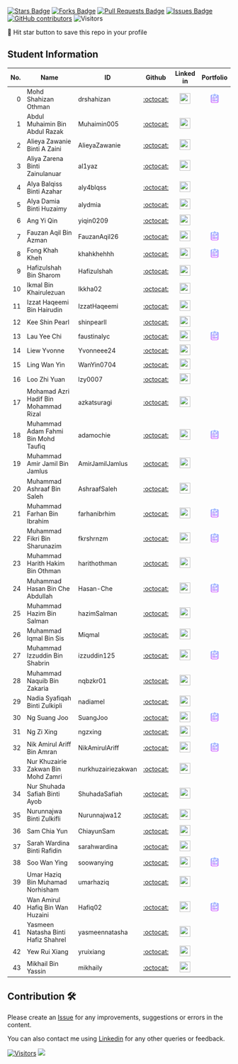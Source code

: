 <a href="https://github.com/drshahizan/HPDP/stargazers"><img src="https://img.shields.io/github/stars/drshahizan/HPDP" alt="Stars Badge"/></a>
<a href="https://github.com/drshahizan/HPDP/network/members"><img src="https://img.shields.io/github/forks/drshahizan/HPDP" alt="Forks Badge"/></a>
<a href="https://github.com/drshahizan/HPDP/pulls"><img src="https://img.shields.io/github/issues-pr/drshahizan/HPDP" alt="Pull Requests Badge"/></a>
<a href="https://github.com/drshahizan/HPDP"><img src="https://img.shields.io/github/issues/drshahizan/HPDP" alt="Issues Badge"/></a>
<a href="https://github.com/drshahizan/HPDP/graphs/contributors"><img alt="GitHub contributors" src="https://img.shields.io/github/contributors/drshahizan/HPDP?color=2b9348"></a>
![Visitors](https://api.visitorbadge.io/api/visitors?path=https%3A%2F%2Fgithub.com%2Fdrshahizan%2FHPDP&labelColor=%23d9e3f0&countColor=%23697689&style=flat)

🌟 Hit star button to save this repo in your profile

## Student Information

| No. | Name                                     | ID          | Github                         | Linked in | Portfolio |
|-----:|------------------------------------------|-------------|:--------------------------------:| :--------------------------------:|:--------------------------------:|
| 0   | Mohd Shahizan Othman          | drshahizan            | [:octocat:](https://github.com/drshahizan) | <a href="https://www.linkedin.com/in/drshahizan" ><img src="./images/linkedin.png" width="24px" height="24px" ></a> | <a href="./portfolio/"><img src="./images/portfolio.png" width="24px" height="24px"></a>|
| 1   | Abdul Muhaimin Bin Abdul Razak          |Muhaimin005             | [:octocat:](https://github.com/Muhaimin005) |<a href="https://www.linkedin.com/in/abdul-muhaimin-65390b23b?utm_source=share&utm_campaign=share_via&utm_content=profile&utm_medium=android_app" ><img src="./images/linkedin.png" width="24px" height="24px" ></a> |
| 2   | Alieya Zawanie Binti A Zaini            |AlieyaZawanie             | [:octocat:](https://github.com/AlieyaZawanie) |<a href="https://www.linkedin.com/in/alieya-zaini" ><img src="./images/linkedin.png" width="24px" height="24px" ></a> |
| 3   | Aliya Zarena Binti Zainulanuar          |al1yaz       | [:octocat:](https://github.com/al1yaz) |<a href="https://www.linkedin.com/in/aliya-zarena-239469270" ><img src="./images/linkedin.png" width="24px" height="24px" ></a> |
| 4   | Alya Balqiss Binti Azahar               |aly4blqss     | [:octocat:](https://github.com/aly4blqss) | <a href="https://www.linkedin.com/in/alyabalqiss" ><img src="./images/linkedin.png" width="24px" height="24px" ></a> |
| 5   | Alya Damia Binti Huzaimy                |alydmia      | [:octocat:](https://github.com/alydmia) | <a href="https://www.linkedin.com/in/alya-damia-huzaimy-555638224" ><img src="./images/linkedin.png" width="24px" height="24px" ></a> |
| 6   | Ang Yi Qin                              |  yiqin0209           | [:octocat:](https://github.com/yiqin0209) | <a href = "https://www.linkedin.com/in/ang-yi-qin-696396225"> <img src="./images/linkedin.png" width="24px" height="24px" ></a> |
| 7   | Fauzan Aqil Bin Azman                   |FauzanAqil26           | [:octocat:](https://github.com/FauzanAqil26) |<a href="https://www.linkedin.com/in/fauzan-aqil-azman-126077203/" ><img src="./images/linkedin.png" width="24px" height="24px" ></a> | <a href="./portfolio/FauzanAqil26"><img src="./images/portfolio.png" width="24px" height="24px"></a>|
| 8   | Fong Khah Kheh                          |khahkhehhh             | [:octocat:](https://github.com/khahkhehhh) |<a href="https://www.linkedin.com/in/fong-khah-kheh-0a539625a" ><img src="./images/linkedin.png" width="24px" height="24px" ></a> | <a href="./portfolio/khahkhehhh"><img src="./images/portfolio.png" width="24px" height="24px"></a>|
| 9   | Hafizulshah Bin Sharom                  |Hafizulshah  | [:octocat:](https://github.com/Hafizulshah) | <a href="https://my.linkedin.com/in/hafizulshah-sharom-5b3b2423b" ><img src="./images/linkedin.png" width="24px" height="24px" ></a>
| 10  | Ikmal Bin Khairulezuan                  |Ikkha02      | [:octocat:](https://github.com/Ikkha02) |<a href="https://www.linkedin.com/in/ikmal-khairulezuan-b50022225/" ><img src="./images/linkedin.png" width="24px" height="24px" ></a> |
| 11  | Izzat Haqeemi Bin Hairudin              |IzzatHaqeemi| [:octocat:](https://github.com/IzzatHaqeemi) | <a href="https://www.linkedin.com/in/izzat-haqeemi-bin-hairudin-76a207269" ><img src="./images/linkedin.png" width="24px" height="24px" ></a>
| 12  | Kee Shin Pearl                          |shinpearll   | [:octocat:](https://github.com/shinpearll) | <a href="https://www.linkedin.com/in/kee-shinpearl/" ><img src="./images/linkedin.png" width="24px" height="24px" ></a>
| 13  | Lau Yee Chi                             |faustinalyc             | [:octocat:](https://github.com/faustinalyc) |<a href="https://www.linkedin.com/in/lauyeechi0915" ><img src="./images/linkedin.png" width="24px" height="24px" ></a> | <a href="./portfolio/faustinalyc"><img src="./images/portfolio.png" width="24px" height="24px"></a> |
| 14  | Liew Yvonne                             |Yvonneee24   | [:octocat:](https://github.com/Yvonneee24) | <a href="https://www.linkedin.com/in/liew-yvonne-a69180225/" ><img src="./images/linkedin.png" width="24px" height="24px" ></a> |
| 15  | Ling Wan Yin                            |WanYin0704   | [:octocat:](https://github.com/WanYin0704) | <a href="https://www.linkedin.com/in/lingwanyin" ><img src="./images/linkedin.png" width="24px" height="24px" ></a> |
| 16  | Loo Zhi Yuan                            |lzy0007      | [:octocat:](https://github.com/lzy0007) | <a href="https://www.linkedin.com/in/loo-zhi-yuan-89779b224" ><img src="./images/linkedin.png" width="24px" height="24px" ></a> |
| 17  | Mohamad Azri Hadif Bin Mohammad Rizal  |azkatsuragi| [:octocat:](https://github.com/azkatsuragi) |<a href="https://www.linkedin.com/in/azrihadif" ><img src="./images/linkedin.png" width="24px" height="24px" ></a> |
| 18  | Muhammad Adam Fahmi Bin Mohd Taufiq     |adamochie    | [:octocat:](https://github.com/adamochie) |<a href="https://www.linkedin.com/in/adam-fahmi-taufiq" ><img src="./images/linkedin.png" width="24px" height="24px" ></a> | <a href="./portfolio/adamochie"><img src="./images/portfolio.png" width="24px" height="24px"></a>|
| 19  | Muhammad Amir Jamil Bin Jamlus          | AmirJamilJamlus            | [:octocat:](https://github.com/your_id) |   <a href="https://www.linkedin.com/in/amir-jamlus-7a099b208" ><img src="./images/linkedin.png" width="24px" height="24px" ></a> |
| 20  | Muhammad Ashraaf Bin Saleh              |AshraafSaleh| [:octocat:](https://github.com/AshraafSaleh) |<a href="https://www.linkedin.com/in/muhammadashraafsaleh" ><img src="./images/linkedin.png" width="24px" height="24px" ></a> |
| 21  | Muhammad Farhan Bin Ibrahim             |farhanibrhim | [:octocat:](https://github.com/farhanibrhim) | <a href="https://www.linkedin.com/in/farhanibrhim/" ><img src="./images/linkedin.png" width="24px" height="24px" ></a> | <a href="./portfolio/farhanibrhim"><img src="./images/portfolio.png" width="24px" height="24px"></a> |
| 22  | Muhammad Fikri Bin Sharunazim           |fkrshrnzm             | [:octocat:](https://github.com/fkrshrnzm) | <a href="https://www.linkedin.com/in/muhammad-fikri19" ><img src="./images/linkedin.png" width="24px" height="24px" ></a> | <a href="./portfolio/fkrshrnzm"><img src="./images/portfolio.png" width="24px" height="24px"></a>|
| 23  | Muhammad Harith Hakim Bin Othman        |harithothman             | [:octocat:](https://github.com/harithothman) | <a href="https://www.linkedin.com/in/harith-hakim-705364235"><img src="./images/linkedin.png" width="24px" height="24px" ></a> |
| 24  | Muhammad Hasan Bin Che Abdullah         |Hasan-Che    | [:octocat:](https://github.com/Hasan-Che) | <a href="https://www.linkedin.com/in/hasan-che-abdullah-811262218" ><img src="./images/linkedin.png" width="24px" height="24px" ></a> | <a href="./portfolio/Hasan-Che"><img src="./images/portfolio.png" width="24px" height="24px"></a> |
| 25  | Muhammad Hazim Bin Salman               |hazimSalman             | [:octocat:](https://github.com/your_id) | <a href="https://www.linkedin.com/in/hazimsalman" ><img src="./images/linkedin.png" width="24px" height="24px" ></a> 
| 26  | Muhammad Iqmal Bin Sis                  |Miqmal      | [:octocat:](https://github.com/Miqmal) | <a href="https://www.linkedin.com/in/muhammad-iqmal18/" ><img src="./images/linkedin.png" width="24px" height="24px" ></a> |
| 27  | Muhammad Izzuddin Bin Shabrin           |izzuddin125             | [:octocat:](https://github.com/izzuddin125) | <a href="https://www.linkedin.com/in/muhammad-izzuddin-shabrin/" ><img src="./images/linkedin.png" width="24px" height="24px" ></a> | <a href="./portfolio/izzuddin125"><img src="./images/portfolio.png" width="24px" height="24px"></a>
| 28  | Muhammad Naquib Bin Zakaria             |nqbzkr01     | [:octocat:](https://github.com/nqbzkr01) | <a href="https://www.linkedin.com/in/naquib-zakaria-527750224/" ><img src="./images/linkedin.png" width="24px" height="24px" ></a> |
| 29  | Nadia Syafiqah Binti Zulkipli           |nadiamel     | [:octocat:](https://github.com/nadiamel) |<a href="https://www.linkedin.com/in/nadia-syafiqah-zulkipli" ><img src="./images/linkedin.png" width="24px" height="24px" ></a> |
| 30  | Ng Suang Joo                            |SuangJoo             | [:octocat:](https://github.com/SuangJoo) |<a href="https://www.linkedin.com/in/ng-suang-joo-389335212" ><img src="./images/linkedin.png" width="24px" height="24px" ></a> | <a href="./portfolio/SuangJoo"><img src="./images/portfolio.png" width="24px" height="24px"></a>
| 31  | Ng Zi Xing                              |ngzxing      | [:octocat:](https://github.com/ngzxing) |<a href="https://www.linkedin.com/in/ng-zi-xing-a3a466270" ><img src="./images/linkedin.png" width="24px" height="24px" ></a> |
| 32  | Nik Amirul Ariff Bin Amran              |NikAmirulAriff   | [:octocat:](https://github.com/NikAmirulAriff) |<a href="https://www.linkedin.com/in/amirul-amran"><img src="./images/linkedin.png" width="24px" height="24px" ></a>| <a href="./portfolio/NikAmirulAriff"><img src="./images/portfolio.png" width="24px" height="24px"></a>|
| 33  | Nur Khuzairie Zakwan Bin Mohd Zamri     |nurkhuzairiezakwan             | [:octocat:](https://github.com/nurkhuzairiezakwan) |<a href="https://www.linkedin.com/in/khuzairie" ><img src="./images/linkedin.png" width="24px" height="24px" ></a> |
| 34  | Nur Shuhada Safiah Binti Ayob           |ShuhadaSafiah            | [:octocat:](https://github.com/ShuhadaSafiah) |<a href="http://www.linkedin.com/in/nur-shuhada-safiah-ayob-932105242" ><img src="./images/linkedin.png" width="24px" height="24px" ></a> |
| 35  | Nurunnajwa Binti Zulkifli               |Nurunnajwa12             | [:octocat:](https://github.com/Nurunnajwa12) |<a href="https://www.linkedin.com/in/nurunnajwa-zulkifli" ><img src="./images/linkedin.png" width="24px" height="24px" ></a> |
| 36  | Sam Chia Yun                            |ChiayunSam   | [:octocat:](https://github.com/ChiayunSam) | <a href="https://www.linkedin.com/in/sam-chia-yun-b92a37271/"><img src="./images/linkedin.png" width="24px" height="24px" ></a> |
| 37  | Sarah Wardina Binti Rafidin             |sarahwardina| [:octocat:](https://github.com/sarahwardina) |  <a href="https://www.linkedin.com/in/sarahwardina" ><img src="./images/linkedin.png" width="24px" height="24px" ></a> |
| 38  | Soo Wan Ying                            |soowanying     | [:octocat:](https://github.com/soowanying) |<a href="https://my.linkedin.com/in/wan-ying-soo-814b52293" ><img src="./images/linkedin.png" width="24px" height="24px" ></a> | <a href="./portfolio/soowanying"><img src="./images/portfolio.png" width="24px" height="24px"></a> |
| 39  | Umar Haziq Bin Muhamad Norhisham        |  umarhaziq           | [:octocat:](https://github.com/your_id) |<a href="https://www.linkedin.com/in/umar-haziq-75805b226" ><img src="./images/linkedin.png" width="24px" height="24px" ></a>
| 40  | Wan Amirul Hafiq Bin Wan Huzaini        |Hafiq02             | [:octocat:](https://github.com/Hafiq02) | <a href="https://www.linkedin.com/in/amirul-hafiq/" ><img src="./images/linkedin.png" width="24px" height="24px" ></a> |<a href="./portfolio/your_folder"><img src="./images/portfolio.png" width="24px" height="24px"></a>
| 41  | Yasmeen Natasha Binti Hafiz Shahrel     |yasmeennatasha| [:octocat:](https://github.com/yasmeennatasha) | <a href="https://www.linkedin.com/in/yasmeen-natasha-hafiz-shahrel" ><img src="./images/linkedin.png" width="24px" height="24px" ></a> |
| 42  | Yew Rui Xiang                           |yruixiang   | [:octocat:](https://github.com/yruixiang) | <a href="https://www.linkedin.com/in/rui-xiang-yew-011049268/" ><img src="./images/linkedin.png" width="24px" height="24px" ></a> |
| 43  | Mikhail Bin Yassin                       |mikhaiIy    | [:octocat:](https://github.com/mikhaiIy) | <a href="https://www.linkedin.com/in/mikhailyassin" ><img src="./images/linkedin.png" width="24px" height="24px" ></a> |

## Contribution 🛠️
Please create an [Issue](https://github.com/drshahizan/HPDP/issues) for any improvements, suggestions or errors in the content.

You can also contact me using [Linkedin](https://www.linkedin.com/in/drshahizan/) for any other queries or feedback.

[![Visitors](https://api.visitorbadge.io/api/visitors?path=https%3A%2F%2Fgithub.com%2Fdrshahizan&labelColor=%23697689&countColor=%23555555&style=plastic)](https://visitorbadge.io/status?path=https%3A%2F%2Fgithub.com%2Fdrshahizan)
![](https://hit.yhype.me/github/profile?user_id=81284918)


